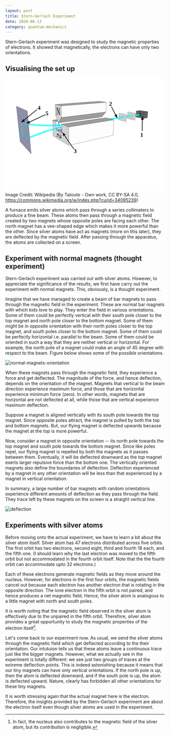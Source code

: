 ```yaml
---
layout: post
title: Stern-Gerlach Experiment
date: 2020-06-13
category: quantum-mechanics
---
```


Stern-Gerlach experiment was designed to study the magnetic properties of
electrons. It showed that magnetically, the electrons can have only two
orientations.

## Visualising the set up

![Stern-Gerlach](/assets/Stern-Gerlach_experiment_svg.svg)
Image Credit: Wikipedia (By Tatoute - Own work, CC BY-SA 4.0, https://commons.wikimedia.org/w/index.php?curid=34095239)

A furnace emits silver atoms which pass through a series collimaters to produce
a fine beam. These atoms then pass through a magnetic field created by two
magnets whose opposite poles are facing each other. The north magnet has a
vee-shaped edge which makes it more powerful than the other. Since silver atoms
have act as magnets (more on this later), they are deflected by the magnetic field.
After passing through the apparatus, the atoms are collected on a screen.

## Experiment with normal magnets (thought experiment)

Stern-Gerlach experiment was carried out with silver atoms. However, to
appreciate the significance of the results, we first have carry out the
experiment with normal magnets. This, obviously, is a thought experiment.

Imagine that we have managed to create a beam of bar magnets to pass
through the magnetic field in the experiment. These are normal bar
magnets with which kids love to play. They enter the field in
various orientations. Some of them could be perfectly vertical with
their south pole closer to the top magnet and north pole closer to the
bottom magnet. Some of them might be in opposite orientation with their
north poles closer to the top magnet, and south poles closer to the 
bottom magnet. Some of them could be perfectly horizontal i.e. parallel
to the beam. Some of them could be oriented in such a way that they are
neither vertical or horizontal. For example, the north pole of a 
magnet could make an angle of 45 degree with respect to the beam. Figure
below shows some of the possible orientations.

![normal-magnets-orientation](\assets\apple-touch-icon-precomposed.png)


When these magnets pass through the magnetic field, they experience a force
and get deflected. The magnitude of the force, and hence deflection, depends
on the orientation of the magnet. Magnets that vertical to the beam direction
experience maximum force, and those that are horizontal experience minimum
force (zero). In other words, magnets that are horizontal are not deflected
at all, while those that are vertical experience maximum deflection.

Suppose a magnet is aligned vertically with its south pole towards the
top magnet. Since opposite poles attract, the magnet is pulled by both the top
and bottom magnets. But, our flying magnet is deflected upwards because
the magnet at the top is more powerful. 

Now, consider a magnet in opposite orientation -- its north pole towards the top
magnet and south pole towards the bottom magnet. Since like poles repel, our
flying magnet is repelled by both the magnets as it passes between them.
Eventually, it will be deflected downward as the top magnet exerts larger
repulsive force than the bottom one. The vertically oriented magnets
also define the boundaries of deflection. Deflection experienced by a magnet
in any other orientation will be less than that experienced by a magnet in
vertical orientation.

In summary, a large number of bar magnets with random orientations experience
different amounts of deflection as they pass through the field. They trace
left by these magnets on the screen is a straight vertical line.

![deflection](\assets\apple-touch-icon-precomposed.png)

## Experiments with silver atoms

Before moving onto the actual experiment, we have to learn a bit about the
silver atom itself. Silver atom has 47 electrons distributed across five
orbits. The first orbit has two electrons, second eight, third and fourth 18
each, and the fifth one. (I should learn why the last electron was moved to
the fifth orbit but not accommodated in the fourth orbit itself. Note that the
the fourth orbit can accommodate upto 32 electrons.)

Each of these electrons generate magnetic fields as they move around the nucleus.
However, for electrons in the first four orbits, the magnetic fields cancel out
because each electron has another electron that is rotating in the opposite 
direction. The lone electron in the fifth orbit is not paired, and hence produces
a net magnetic field. Hence, the silver atom is analogous to a little magnet
with north and south poles.

It is worth noting that the magnetic field observed in the silver atom is effectively
due to the unpaired in the fifth orbit. Therefore, silver atom provides a great 
opportunity to study the magnetic properties of the electron itself[^1].

Let's come back to our experiment now. As usual, we send the silver atoms
through the magnetic field which get deflected according to the their
orientation.  Our intutuion tells us that these atoms leave a continuous trace
just like the bigger magnets. However, what we actually see in the experiment
is totally different: we see just two groups of traces at the extreme
deflection points. This is indeed astonishing because it means that our tiny
magnets can have only vertical orientations.  If the north pole is up, then the
atom is deflected downward, and if the south pole is up, the atom is deflected
upward. Nature, clearly has forbidden all other orientations for these tiny
magnets.

It is worth stressing again that the actual magnet here is the electron. Therefore,
the insights provided by the Stern-Gerlach experiment are about the electron
itself even though silver atoms are used in the experiment.

[^1]: In fact, the nucleus also contributes to the magnetic field of the silver atom, but its contribution is negligible.
